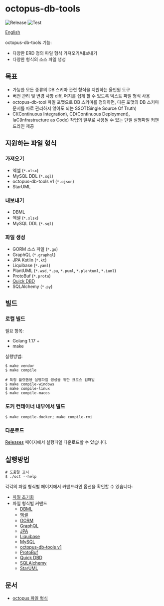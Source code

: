 # octopus-db-tools

![Release](https://github.com/lechuckroh/octopus-db-tool/actions/workflows/release.yml/badge.svg)
![Test](https://github.com/lechuckroh/octopus-db-tool/actions/workflows/test.yml/badge.svg)

[English](README.md)

octopus-db-tools 기능:
* 다양한 ERD 정의 파일 형식 가져오기/내보내기
* 다양한 형식의 소스 파일 생성

## 목표

* 가능한 모든 종류의 DB 스키마 관련 형식을 지원하는 올인원 도구
* 버전 관리 및 변경 사항 diff, 머지를 쉽게 할 수 있도록 텍스트 파일 형식 사용
* octopus-db-tool 파일 포맷으로 DB 스키마를 정의하면, 다른 포맷의 DB 스키마 문서를 따로 관리하지 않아도 되는 SSOT(Single Source Of Truth)
* CI(Continuous Integration), CD(Continuous Deployment), IaC(Infrastructure as Code) 작업의 일부로 사용될 수 있는 단일 실행파일 커맨드라인 제공

## 지원하는 파일 형식

### 가져오기
* 엑셀 (`*.xlsx`)
* MySQL DDL (`*.sql`)
* octopus-db-tools v1 (`*.ojson`)
* StarUML

### 내보내기
* DBML
* 엑셀 (`*.xlsx`)
* MySQL DDL (`*.sql`)

### 파일 생성
* GORM 소스 파일 (`*.go`)
* GraphQL (`*.graphql`)
* JPA Kotlin (`*.kt`)
* Liquibase (`*.yaml`)
* PlantUML (`*.wsd`, `*.pu`, `*.puml`, `*.plantuml`, `*.iuml`)
* ProtoBuf (`*.proto`)
* [Quick DBD](https://www.quickdatabasediagrams.com/)
* SQLAlchemy (`*.py`)

## 빌드

### 로컬 빌드
필요 항목:
* Golang 1.17 +
* make

실행방법:
```shell
$ make vendor
$ make compile

# 특정 플랫폼용 실행파일 생성을 위한 크로스 컴파일
$ make compile-windows
$ make compile-linux
$ make compile-macos
```

### 도커 컨테이너 내부에서 빌드
```shell
$ make compile-docker; make compile-rmi
```

### 다운로드

[Releases](https://github.com/lechuckroh/octopus-db-tool/releases) 페이지에서 실행파일 다운로드할 수 있습니다.

## 실행방법

```shell
# 도움말 표시
$ ./oct --help
```

각각의 파일 형식별 페이지에서 커맨드라인 옵션을 확인할 수 있습니다:

* [파일 초기화](docs/init.md)
* 파일 형식별 커맨드
    * [DBML](docs/dbml.md)
    * [엑셀](docs/xlsx.md)
    * [GORM](docs/gorm.md)
    * [GraphQL](docs/graphql.md)  
    * [JPA](docs/jpa.md)  
    * [Liquibase](docs/liquibase.md)  
    * [MySQL](docs/mysql.md)
    * [octopus-db-tools v1](docs/ojson.md)
    * [ProtoBuf](docs/protobuf.md)
    * [Quick DBD](docs/quickdbd.md)
    * [SQLAlchemy](docs/sqlalchemy.md)
    * [StarUML](docs/staruml.md)


## 문서

* [octopus 파일 형식](docs/kr/octopus-format.md)
